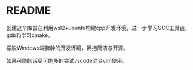 # README
创建这个库旨在利用wsl2+ubuntu构建cpp开发环境，进一步学习GCC工具链，gdb和学习cmake。

摆脱Windows端臃肿的开发环境，拥抱简洁与开源。

如果可能的话尽可能多的尝试vscode混合vim使用。

